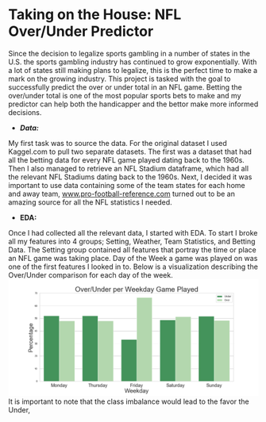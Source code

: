 # Taking on the House: NFL Over/Under Predictor

Since the decision to legalize sports gambling in a number of states in the U.S. the sports gambling industry has continued to grow exponentially. With a lot of states still making plans to legalize, this is the perfect time to make a mark on the growing industry. This project is tasked with the goal to successfully predict the over or under total in an NFL game. Betting the over/under total is one of the most popular sports bets to make and my predictor can help both the handicapper and the bettor make more informed decisions. 

  
- ***Data:*** 

My first task was to source the data. For the original dataset I used Kaggel.com to pull two separate datasets. The first was a dataset that had all the betting data for every NFL game played dating back to the 1960s. Then I also managed to retrieve an NFL Stadium dataframe, which had all the relevant NFL Stadiums dating back to the 1960s. 
Next, I decided it was important to use data containing some of the team states for each home and away team, www.pro-football-reference.com turned out to be an amazing source for all the NFL statistics I needed.

- **EDA:** 

Once I had collected all the relevant data, I started with EDA. To start I broke all my features into 4 groups; Setting, Weather, Team Statistics, and Betting Data.
The Setting group contained all features that portray the time or place an NFL game was taking place. Day of the Week a game was played on was one of the first features I looked in to. Below is a visualization describing the Over/Under comparison for each day of the week. 
![alt text](visualizations/weekday_bar.png)
It is important to note that the class imbalance would lead to the favor the Under,





